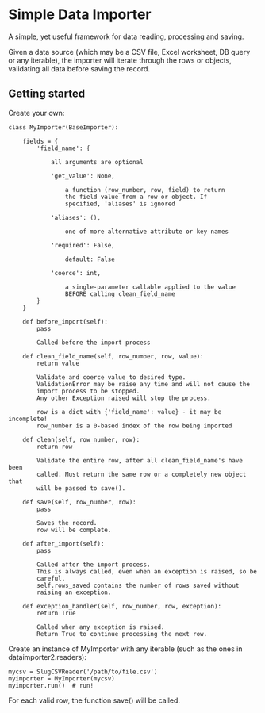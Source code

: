 Simple Data Importer
====================

A simple, yet useful framework for data reading, processing and saving.

Given a data source (which may be a CSV file, Excel worksheet, DB query or any
iterable), the importer will iterate through the rows or objects, validating
all data before saving the record.

Getting started
---------------

Create your own:

    class MyImporter(BaseImporter):

        fields = {
            'field_name': {

                all arguments are optional

                'get_value': None,

                    a function (row_number, row, field) to return
                    the field value from a row or object. If
                    specified, 'aliases' is ignored

                'aliases': (),

                    one of more alternative attribute or key names

                'required': False,

                    default: False

                'coerce': int,

                    a single-parameter callable applied to the value
                    BEFORE calling clean_field_name
            }
        }

        def before_import(self):
            pass

            Called before the import process

        def clean_field_name(self, row_number, row, value):
            return value

            Validate and coerce value to desired type.
            ValidationError may be raise any time and will not cause the
            import process to be stopped.
            Any other Exception raised will stop the process.

            row is a dict with {'field_name': value} - it may be incomplete!
            row_number is a 0-based index of the row being imported

        def clean(self, row_number, row):
            return row

            Validate the entire row, after all clean_field_name's have been
            called. Must return the same row or a completely new object that
            will be passed to save().

        def save(self, row_number, row):
            pass

            Saves the record.
            row will be complete.

        def after_import(self):
            pass

            Called after the import process.
            This is always called, even when an exception is raised, so be
            careful.
            self.rows_saved contains the number of rows saved without
            raising an exception.

        def exception_handler(self, row_number, row, exception):
            return True

            Called when any exception is raised.
            Return True to continue processing the next row.


Create an instance of MyImporter with any iterable (such as the ones in
dataimporter2.readers):

    mycsv = SlugCSVReader('/path/to/file.csv')
    myimporter = MyImporter(mycsv)
    myimporter.run()  # run!

For each valid row, the function save() will be called.
